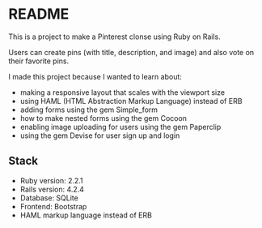 # README

This is a project to make a Pinterest clonse using Ruby on Rails.

Users can create pins (with title, description, and image) and also vote on their favorite pins.

I made this project because I wanted to learn about:
  - making a responsive layout that scales with the viewport size
  - using HAML (HTML Abstraction Markup Language) instead of ERB
  - adding forms using the gem Simple_form
  - how to make nested forms using the gem Cocoon
  - enabling image uploading for users using the gem Paperclip
  - using the gem Devise for user sign up and login

## Stack
  - Ruby version: 2.2.1
  - Rails version: 4.2.4
  - Database: SQLite
  - Frontend: Bootstrap
  - HAML markup language instead of ERB
